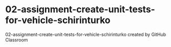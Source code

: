 # 02-assignment-create-unit-tests-for-vehicle-schirinturko
02-assignment-create-unit-tests-for-vehicle-schirinturko created by GitHub Classroom
